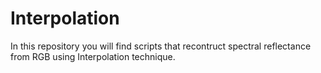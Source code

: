 # Interpolation
 In this repository you will find scripts that recontruct spectral reflectance from RGB using Interpolation technique. 
